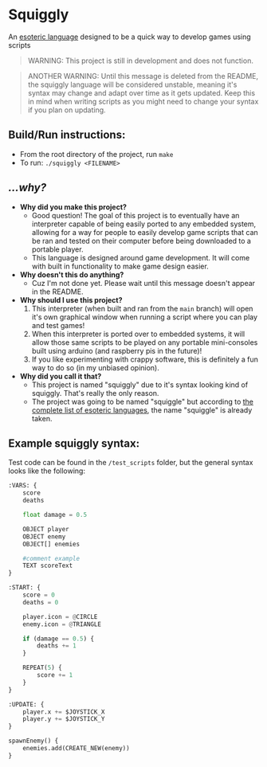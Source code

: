 # Squiggly

An [esoteric language](https://en.wikipedia.org/wiki/Esoteric_programming_language) designed to be a quick way to develop games using scripts

> WARNING: This project is still in development and does not function.

> ANOTHER WARNING: Until this message is deleted from the README, the squiggly language will be considered unstable, meaning it's syntax may change and adapt over time as it gets updated. Keep this in mind when writing scripts as you might need to change your syntax if you plan on updating.

## Build/Run instructions:

* From the root directory of the project, run `make`
* To run: `./squiggly <FILENAME>`

## *...why?*

- **Why did you make this project?** 
    - Good question! The goal of this project is to eventually have an interpreter capable of being easily ported to any embedded system, allowing for a way for people to easily develop game scripts that can be ran and tested on their computer before being downloaded to a portable player.
    - This language is designed around game development. It will come with built in functionality to make game design easier.
- **Why doesn't this do anything?**
    - Cuz I'm not done yet. Please wait until this message doesn't appear in the README.
- **Why should I use this project?**
    1. This interpreter (when built and ran from the `main` branch) will open it's own graphical window when running a script where you can play and test games!
    2. When this interpreter is ported over to embedded systems, it will allow those same scripts to be played on any portable mini-consoles built using arduino (and raspberry pis in the future)!
    3. If you like experimenting with crappy software, this is definitely a fun way to do so (in my unbiased opinion).
- **Why did you call it that?**
    - This project is named "squiggly" due to it's syntax looking kind of squiggly. That's really the only reason.
    - The project was going to be named "squiggle" but according to [the complete list of esoteric languages](https://esolangs.org/wiki/Language_list), the name "squiggle" is already taken.

## Example squiggly syntax:

Test code can be found in the `/test_scripts` folder, but the general syntax looks like the following:

``` Python
:VARS: {
    score
    deaths

    float damage = 0.5

    OBJECT player
    OBJECT enemy
    OBJECT[] enemies

    #comment example
    TEXT scoreText
}

:START: {
	score = 0
	deaths = 0

	player.icon = @CIRCLE
	enemy.icon = @TRIANGLE

    if (damage == 0.5) {
        deaths += 1
    }

    REPEAT(5) {
        score += 1
    }
}

:UPDATE: {
	player.x += $JOYSTICK_X
	player.y += $JOYSTICK_Y
}

spawnEnemy() {
	enemies.add(CREATE_NEW(enemy))
}
```